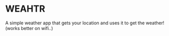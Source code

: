 # WEAHTR
A simple weather app that gets your location and uses it to get the weather! (works better on wifi..)
